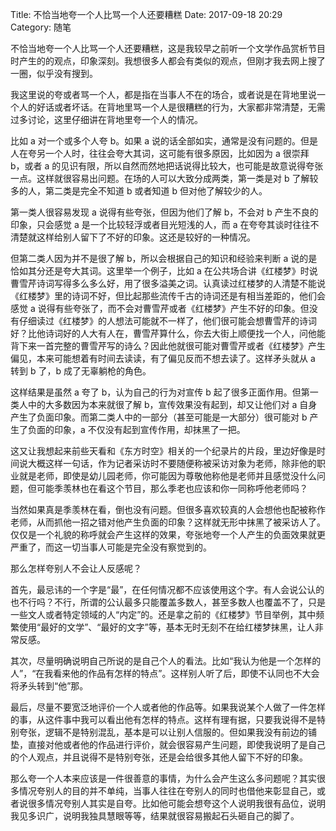 Title: 不恰当地夸一个人比骂一个人还要糟糕
Date: 2017-09-18 20:29
Category: 随笔

不恰当地夸一个人比骂一个人还要糟糕，这是我较早之前听一个文学作品赏析节目时产生的的观点，印象深刻。我想很多人都会有类似的观点，但刚才我去网上搜了一圈，似乎没有搜到。

我这里说的夸或者骂一个人，都是指在当事人不在的场合，或者说是在背地里说一个人的好话或者坏话。在背地里骂一个人是很糟糕的行为，大家都非常清楚，无需过多讨论，这里仔细讲在背地里夸一个人的情况。

比如 a 对一个或多个人夸 b。如果 a 说的话全部如实，通常是没有问题的。但是人在夸另一个人时，往往会夸大其词，这可能有很多原因，比如因为 a 很崇拜 b，或者 a 的见识有限，所以自然而然地把话说得比较大，也可能是故意说得夸张一点。这样就很容易出问题。在场的人可以大致分成两类，第一类是对 b 了解较多的人，第二类是完全不知道 b 或者知道 b 但对他了解较少的人。

第一类人很容易发现 a 说得有些夸张，但因为他们了解 b，不会对 b 产生不良的印象，只会感觉 a 是一个比较轻浮或者目光短浅的人，而 a 在夸夸其谈时往往不清楚就这样给别人留下了不好的印象。这还是较好的一种情况。

但第二类人因为并不是很了解 b，所以会根据自己的知识和经验来判断 a 说的是恰如其分还是夸大其词。这里举一个例子，比如 a 在公共场合讲《红楼梦》时说曹雪芹诗词写得多么多么好，用了很多溢美之词。认真读过红楼梦的人清楚不能说《红楼梦》里的诗词不好，但比起那些流传千古的诗词还是有相当差距的，他们会感觉 a 说得有些夸张了，而不会对曹雪芹或者《红楼梦》产生不好的印象。但没有仔细读过《红楼梦》的人想法可能就不一样了，他们很可能会想曹雪芹的诗词好？比他诗词好的人大有人在，曹雪芹算什么，你去大街上顺便找一个人，问他能背下来一首完整的曹雪芹写的诗么？因此他就很可能对曹雪芹或者《红楼梦》产生偏见，本来可能想着有时间去读读，有了偏见反而不想去读了。这样矛头就从 a 转到 b 了，b 成了无辜躺枪的角色。

这样结果是虽然 a 夸了 b，认为自己的行为对宣传 b 起了很多正面作用。但第一类人中的大多数因为本来就很了解 b，宣传效果没有起到，却又让他们对 a 自身产生了负面印象。而第二类人中的一部分（甚至可能是一大部分）很可能对 b 产生了负面的印象，a 不仅没有起到宣传作用，却抹黑了一把。

这又让我想起来前些天看和《东方时空》相关的一个纪录片的片段，里边好像是时间说大概这样一句话，作为记者采访时不要随便称被采访对象为老师，除非他的职业就是老师，即使是幼儿园老师，你可能因为尊敬他称他是老师并且感觉没什么问题，但可能季羡林也在看这个节目，那么季老也应该和你一同称呼他老师吗？

当然如果真是季羡林在看，倒也没有问题。但很多喜欢较真的人会想他也配被称作老师，从而抓他一招之错对他产生负面的印象？这样就无形中抹黑了被采访人了。仅仅是一个礼貌的称呼就会产生这样的效果，夸张地夸一个人产生的负面效果就更严重了，而这一切当事人可能是完全没有察觉到的。

那么怎样夸别人不会让人反感呢？

首先，最忌讳的一个字是“最”，在任何情况都不应该使用这个字。有人会说公认的也不行吗？不行，所谓的公认最多只能覆盖多数人，甚至多数人也覆盖不了，只是一些文人或者特定领域的人“内定”的。还是拿之前的《红楼梦》节目举例，其中频繁使用“最好的文学”、“最好的文字”等，基本无时无刻不在给红楼梦抹黑，让人非常反感。

其次，尽量明确说明自己所说的是自己个人的看法。比如“我认为他是一个怎样的人”，“在我看来他的作品有怎样的特点”。这样别人听了后，即使不认同也不大会将矛头转到“他”那。

最后，尽量不要宽泛地评价一个人或者他的作品等。如果我说某个人做了一件怎样的事，从这件事中我可以看出他有怎样的特点。这样有理有据，只要我说得不是特别夸张，逻辑不是特别混乱，基本是可以让别人信服的。但如果我没有前边的铺垫，直接对他或者他的作品进行评价，就会很容易产生问题，即使我说明了是自己的个人观点，并且说得不是特别夸张，还是会给很多其他人留下不好的印象。

那么夸一个人本来应该是一件很善意的事情，为什么会产生这么多问题呢？其实很多情况夸别人的目的并不单纯，当事人往往在夸别人的同时也借他来彰显自己，或者说很多情况夸别人其实是自夸。比如他可能会想夸这个人说明我很有品位，说明我见多识广，说明我独具慧眼等等，结果就很容易搬起石头砸自己的脚了。

